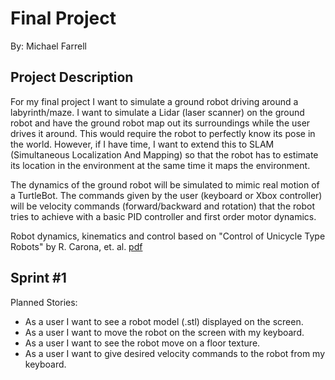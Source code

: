 # Final Project
By: Michael Farrell

## Project Description
For my final project I want to simulate a ground robot driving around a
labyrinth/maze. I want to simulate a Lidar (laser scanner) on the ground robot
and have the ground robot map out its surroundings while the user drives it
around.  This would require the robot to perfectly know its pose in the world.
However, if I have time, I want to extend this to SLAM (Simultaneous
Localization And Mapping) so that the robot has to estimate its location in the
environment at the same time it maps the environment.

The dynamics of the ground robot will be simulated to mimic real motion of a
TurtleBot. The commands given by the user (keyboard or Xbox controller) will be
velocity commands (forward/backward and rotation) that the robot tries to
achieve with a basic PID controller and first order motor dynamics.

Robot dynamics, kinematics and control based on "Control of Unicycle Type
Robots" by R. Carona, et. al.
[pdf](http://vislab.isr.ist.utl.pt/publications/08-jetc-rcarona-vcontrol.pdf)

## Sprint #1
Planned Stories:
- As a user I want to see a robot model (.stl) displayed on the screen.
- As a user I want to move the robot on the screen with my keyboard.
- As a user I want to see the robot move on a floor texture.
- As a user I want to give desired velocity commands to the robot from my
keyboard.

